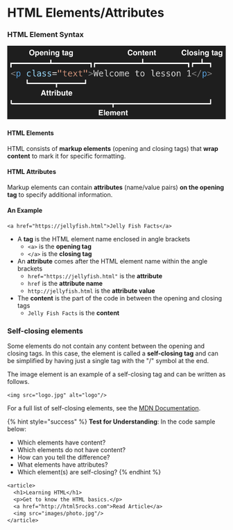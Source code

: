 # HTML Elements/Attributes

### HTML Element Syntax

![](../../.gitbook/assets/image%20%2823%29.png)

#### HTML Elements

HTML consists of **markup elements** \(opening and closing tags\) that **wrap content** to mark it for specific formatting.

#### HTML Attributes

Markup elements can contain **attributes** \(name/value pairs\) **on the opening tag** to specify additional information.

#### An Example

```markup
<a href="https://jellyfish.html">Jelly Fish Facts</a>
```

* A **tag** is the HTML element name enclosed in angle brackets
  * `<a>` is the **opening tag**
  * `</a>` is the **closing tag**
* An **attribute** comes after the HTML element name within the angle brackets
  * `href="https://jellyfish.html"` is the **attribute**
  * `href` is the **attribute name**
  * `http://jellyfish.html` is the **attribute value**
* The **content** is the part of the code in between the opening and closing tags
  * `Jelly Fish Facts` is the **content**

### 

### Self-closing elements

Some elements do not contain any content between the opening and closing tags. In this case, the element is called a **self-closing tag** and can be simplified by having just a single tag with the "/" symbol at the end.

The image element is an example of a self-closing tag and can be written as follows.

```markup
<img src="logo.jpg" alt="logo"/>
```

For a full list of self-closing elements, see the [MDN Documentation](https://developer.mozilla.org/en-US/docs/Glossary/Empty_element).



{% hint style="success" %}
**Test for Understanding**: In the code sample below:

* Which elements have content?
* Which elements do not have content?
* How can you tell the difference?
* What elements have attributes?
* Which element\(s\) are self-closing?
{% endhint %}

```markup
<article>
  <h1>Learning HTML</h1>
  <p>Get to know the HTML basics.</p>
  <a href="http://html5rocks.com">Read Article</a>
  <img src="images/photo.jpg"/>
</article>
```

